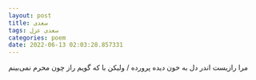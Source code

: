 ```yaml
---
layout: post
title: سعدی
tags: سعدی غزل
categories: poem
date: 2022-06-13 02:03:28.857331
---
```


مرا رازیست اندر دل به خون دیده پرورده / ولیکن با که گویم راز چون محرم نمی‌بینم
